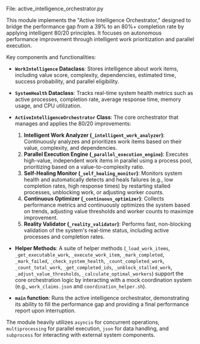 File: active_intelligence_orchestrator.py

This module implements the "Active Intelligence Orchestrator," designed to bridge the performance gap from a 39% to an 80%+ completion rate by applying intelligent 80/20 principles. It focuses on autonomous performance improvement through intelligent work prioritization and parallel execution.

Key components and functionalities:

- **`WorkIntelligence` Dataclass**: Stores intelligence about work items, including value score, complexity, dependencies, estimated time, success probability, and parallel eligibility.
- **`SystemHealth` Dataclass**: Tracks real-time system health metrics such as active processes, completion rate, average response time, memory usage, and CPU utilization.
- **`ActiveIntelligenceOrchestrator` Class**: The core orchestrator that manages and applies the 80/20 improvements:
    1.  **Intelligent Work Analyzer (`_intelligent_work_analyzer`)**: Continuously analyzes and prioritizes work items based on their value, complexity, and dependencies.
    2.  **Parallel Execution Engine (`_parallel_execution_engine`)**: Executes high-value, independent work items in parallel using a process pool, prioritizing based on a value-to-complexity ratio.
    3.  **Self-Healing Monitor (`_self_healing_monitor`)**: Monitors system health and automatically detects and heals failures (e.g., low completion rates, high response times) by restarting stalled processes, unblocking work, or adjusting worker counts.
    4.  **Continuous Optimizer (`_continuous_optimizer`)**: Collects performance metrics and continuously optimizes the system based on trends, adjusting value thresholds and worker counts to maximize improvement.
    5.  **Reality Validator (`_reality_validator`)**: Performs fast, non-blocking validation of the system's real-time status, including active processes and completion rates.

- **Helper Methods**: A suite of helper methods (`_load_work_items`, `_get_executable_work`, `_execute_work_item`, `_mark_completed`, `_mark_failed`, `_check_system_health`, `_count_completed_work`, `_count_total_work`, `_get_completed_ids`, `_unblock_stalled_work`, `_adjust_value_thresholds`, `_calculate_optimal_workers`) support the core orchestration logic by interacting with a mock coordination system (e.g., `work_claims.json` and `coordination_helper.sh`).
- **`main` function**: Runs the active intelligence orchestrator, demonstrating its ability to fill the performance gap and providing a final performance report upon interruption.

The module heavily utilizes `asyncio` for concurrent operations, `multiprocessing` for parallel execution, `json` for data handling, and `subprocess` for interacting with external system components.